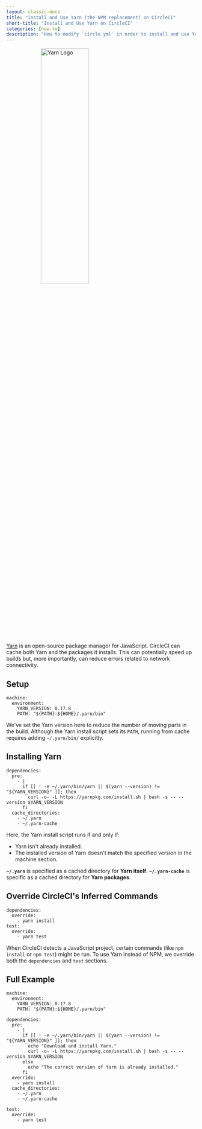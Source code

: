 ```yaml
---
layout: classic-docs
title: "Install and Use Yarn (the NPM replacement) on CircleCI"
short-title: "Install and Use Yarn on CircleCI"
categories: [how-to]
description: "How to modify `circle.yml` in order to install and use Yarn on CircleCI."
---
```


<img src="{{site.baseurl}}/assets/img/logos/yarn-logo.svg" style="display:block;margin:15px auto;width:40%;min-width:320px;" alt="Yarn Logo" />

[Yarn][yarn-site] is an open-source package manager for JavaScript. CircleCI can cache both Yarn and the packages it installs. This can potentially speed up builds but, more importantly, can reduce errors related to network connectivity.

## Setup

```
machine:
  environment:
    YARN_VERSION: 0.17.8
    PATH: "${PATH}:${HOME}/.yarn/bin"
```

We've set the Yarn version here to reduce the number of moving parts in the build. Although the Yarn install script sets its `PATH`, running from cache requires adding `~/.yarn/bin/` explicitly.

## Installing Yarn

```
dependencies:
  pre:
    - |
      if [[ ! -e ~/.yarn/bin/yarn || $(yarn --version) != "${YARN_VERSION}" ]]; then
        curl -o- -L https://yarnpkg.com/install.sh | bash -s -- --version $YARN_VERSION
      fi
  cache_directories:
    - ~/.yarn
    - ~/.yarn-cache
```

Here, the Yarn install script runs if and only if:

* Yarn isn't already installed.
* The installed version of Yarn doesn't match the specified version in the machine section.

**`~/.yarn`** is specified as a cached directory for **Yarn itself**. **`~/.yarn-cache`** is specific as a cached directory for **Yarn packages**.

## Override CircleCI's Inferred Commands

```
dependencies:
  override:
    - yarn install
test:
  override:
    - yarn test
```

When CircleCI detects a JavaScript project, certain commands (like `npm install` or `npm test`) might be run. To use Yarn instead of NPM, we override both the `dependencies` and `test` sections.

## Full Example

```
machine:
  environment:
    YARN_VERSION: 0.17.8
    PATH: "${PATH}:${HOME}/.yarn/bin"

dependencies:
  pre:
    - |
      if [[ ! -e ~/.yarn/bin/yarn || $(yarn --version) != "${YARN_VERSION}" ]]; then
        echo "Download and install Yarn."
        curl -o- -L https://yarnpkg.com/install.sh | bash -s -- --version $YARN_VERSION
      else
        echo "The correct version of Yarn is already installed."
      fi
  override:
    - yarn install
  cache_directories:
    - ~/.yarn
    - ~/.yarn-cache

test:
  override:
    - yarn test
```



[yarn-site]: https://yarnpkg.com/
